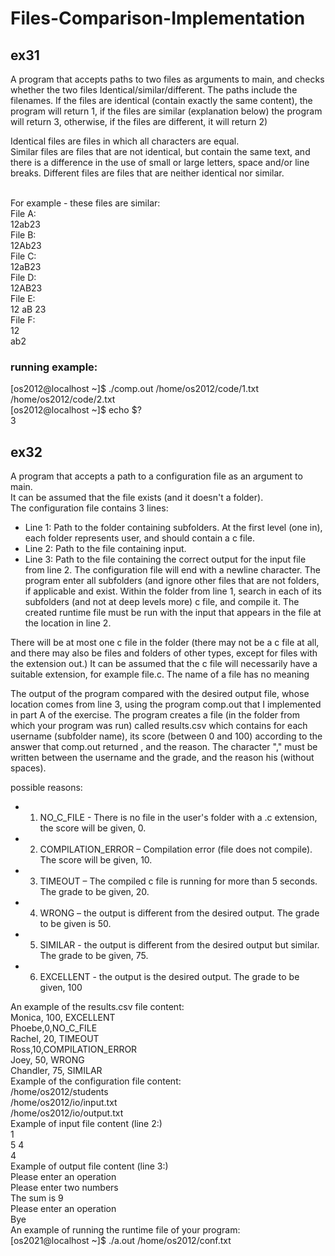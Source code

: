 # Files-Comparison-Implementation

## ex31 
A program that accepts paths to two files as arguments to main, and checks whether the two files Identical/similar/different. The paths include the filenames.
If the files are identical (contain exactly the same content), the program will return 1, if the files are similar (explanation below) the program will return 3, otherwise, if the files are different, it will return 2)

Identical files are files in which all characters are equal. <br/>
Similar files are files that are not identical, but contain the same text, and there is a difference in the use of small or large letters, space and/or line breaks.
Different files are files that are neither identical nor similar.<br/>

<br/>
For example - these files are similar:<br/>
File A: <br/>
12ab23 <br/>
File B: <br/>
12Ab23 <br/>
File C: <br/>
12aB23 <br/>
File D: <br/>
12AB23 <br/>
File E: <br/>
12 aB 23 <br/>
File F: <br/>
12 <br/>
ab2 <br/>

### running example:
[os2012@localhost ~]$ ./comp.out /home/os2012/code/1.txt /home/os2012/code/2.txt <br/>
[os2012@localhost ~]$ echo $? <br/>
3 <br/>


## ex32
A program that accepts a path to a configuration file as an argument to main. <br/>
It can be assumed that the file exists (and it doesn't a folder). <br/>
The configuration file contains 3 lines: <br/>
- Line 1: Path to the folder containing subfolders. At the first level (one in), each folder represents
user, and should contain a c file.
- Line 2: Path to the file containing input.
- Line 3: Path to the file containing the correct output for the input file from line 2.
The configuration file will end with a newline character.
The program enter all subfolders (and ignore other files that are not folders, if applicable and exist. Within the folder from line 1, search in each of its subfolders (and not at deep levels
more) c file, and compile it. The created runtime file must be run with the input that appears in the file at the location in line 2.


There will be at most one c file in the folder (there may not be a c file at all, and there may also be files and folders of other types, except for files with the extension out.)
It can be assumed that the c file will necessarily have a suitable extension, for example file.c. The name of a file has no meaning <br/>



The output of the program compared with the desired output file, whose location comes from line 3, using the program comp.out that I implemented in part A of the exercise.
The program creates a file (in the folder from which your program was run) called results.csv which contains for each username (subfolder name), its score (between 0 and 100) according to the answer that
comp.out returned , and the reason. The character "," must be written between the username and the grade, and the reason his (without spaces). <br/>

possible reasons:
- 1. NO_C_FILE - There is no file in the user's folder with a .c extension, the score will be given, 0.
- 2. COMPILATION_ERROR – Compilation error (file does not compile). The score will be given, 10.
- 3. TIMEOUT – The compiled c file is running for more than 5 seconds. The grade to be given, 20.
- 4. WRONG – the output is different from the desired output. The grade to be given is 50.
- 5. SIMILAR - the output is different from the desired output but similar. The grade to be given, 75.
- 6. EXCELLENT - the output is the desired output. The grade to be given, 100

An example of the results.csv file content: <br/>
Monica, 100, EXCELLENT <br/>
Phoebe,0,NO_C_FILE <br/>
Rachel, 20, TIMEOUT <br/>
Ross,10,COMPILATION_ERROR <br/>
Joey, 50, WRONG <br/>
Chandler, 75, SIMILAR <br/>
Example of the configuration file content: <br/>
/home/os2012/students <br/>
/home/os2012/io/input.txt <br/>
/home/os2012/io/output.txt <br/>
Example of input file content (line 2:) <br/>
1 <br/>
5 4 <br/>
4 <br/>
Example of output file content (line 3:) <br/>
Please enter an operation <br/>
Please enter two numbers <br/>
The sum is 9 <br/>
Please enter an operation <br/>
Bye <br/>
An example of running the runtime file of your program: <br/>
[os2021@localhost ~]$ ./a.out /home/os2012/conf.txt <br/>

